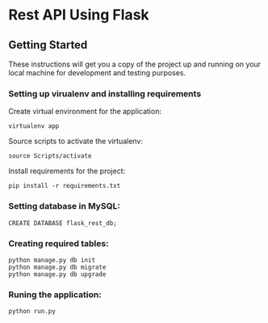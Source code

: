 # Rest API Using Flask

## Getting Started
These instructions will get you a copy of the project up and running on your local machine for development and testing purposes.

### Setting up virualenv and installing requirements

Create virtual environment for the application:<br />
```
virtualenv app
```
 
Source scripts to activate the virtualenv:<br />
```
source Scripts/activate
```
 
Install requirements for the project:<br />
```
pip install -r requirements.txt
```

### Setting database in MySQL:
```
CREATE DATABASE flask_rest_db;
```

### Creating required tables:
```
python manage.py db init
python manage.py db migrate
python manage.py db upgrade
``` 
### Runing the application:
```
python run.py
```
